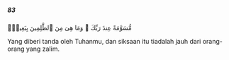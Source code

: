 ##### 83

<span class="ayah">مُّسَوَّمَةً عِندَ رَبِّكَ ۖ وَمَا هِىَ مِنَ ٱلظَّٰلِمِينَ بِبَعِيدٍۢ</span>

<span class="ayah_translation">Yang diberi tanda oleh Tuhanmu, dan siksaan itu tiadalah jauh dari orang-orang yang zalim.</span>
